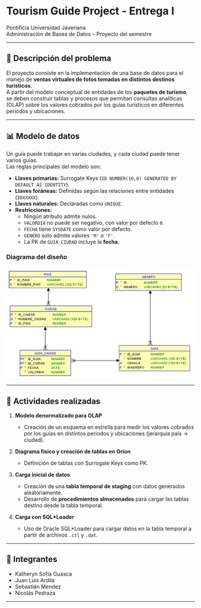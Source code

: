 # Tourism Guide Project - Entrega I

Pontificia Universidad Javeriana  
Administración de Bases de Datos – Proyecto del semestre  

---

## 📖 Descripción del problema

El proyecto consiste en la implementación de una base de datos para el manejo de **ventas virtuales de fotos tomadas en distintos destinos turísticos**.  
A partir del modelo conceptual de entidades de los **paquetes de turismo**, se deben construir tablas y procesos que permitan consultas analíticas (OLAP) sobre los valores cobrados por los guías turísticos en diferentes periodos y ubicaciones.

---

## 📊 Modelo de datos

Un guía puede trabajar en varias ciudades, y cada ciudad puede tener varios guías.  
Las reglas principales del modelo son:

- **Llaves primarias:** Surrogate Keys (`ID NUMBER(10,0) GENERATED BY DEFAULT AS IDENTITY`).  
- **Llaves foráneas:** Definidas según las relaciones entre entidades (`IDXXXXX`).  
- **Llaves naturales:** Declaradas como `UNIQUE`.  
- **Restricciones:**
  - Ningún atributo admite nulos.  
  - `VALORDIA` no puede ser negativo, con valor por defecto `0`.  
  - `FECHA` tiene `SYSDATE` como valor por defecto.  
  - `GENERO` solo admite valores `'M'` o `'F'`.  
  - La PK de `GUIA_CIUDAD` incluye la **fecha**.

### Diagrama del diseño

![Diseño del problema](./disenio.jpg)

---

## 🚀 Actividades realizadas

1. **Modelo denormalizado para OLAP**  
   - Creación de un esquema en estrella para medir los valores cobrados por los guías en distintos periodos y ubicaciones (jerarquía país → ciudad).

2. **Diagrama físico y creación de tablas en Orion**  
   - Definición de tablas con Surrogate Keys como PK.  

3. **Carga inicial de datos**  
   - Creación de una **tabla temporal de staging** con datos generados aleatoriamente.  
   - Desarrollo de **procedimientos almacenados** para cargar las tablas destino desde la tabla temporal.  

4. **Carga con SQL*Loader**  
   - Uso de Oracle SQL*Loader para cargar datos en la tabla temporal a partir de archivos `.ctl` y `.dat`.  

---

## 👥 Integrantes

- Katheryn Sofía Guasca  
- Juan Luis Ardila
- Sebastián Mendez
- Nicolás Pedraza 

---
